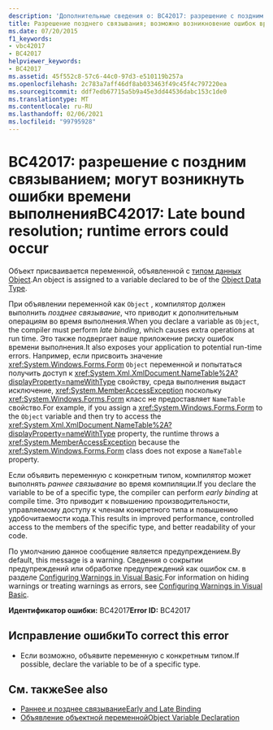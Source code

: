 ```yaml
---
description: 'Дополнительные сведения о: BC42017: разрешение с поздним связыванием; могут возникнуть ошибки времени выполнения'
title: Разрешение позднего связывания; возможно возникновение ошибок времени выполнения
ms.date: 07/20/2015
f1_keywords:
- vbc42017
- BC42017
helpviewer_keywords:
- BC42017
ms.assetid: 45f552c8-57c6-44c0-97d3-e510119b257a
ms.openlocfilehash: 2c783a7aff46df8ab033463f49c45f4c797220ea
ms.sourcegitcommit: ddf7edb67715a5b9a45e3dd44536dabc153c1de0
ms.translationtype: MT
ms.contentlocale: ru-RU
ms.lasthandoff: 02/06/2021
ms.locfileid: "99795928"
---
```

# <a name="bc42017-late-bound-resolution-runtime-errors-could-occur"></a><span data-ttu-id="560a2-103">BC42017: разрешение с поздним связыванием; могут возникнуть ошибки времени выполнения</span><span class="sxs-lookup"><span data-stu-id="560a2-103">BC42017: Late bound resolution; runtime errors could occur</span></span>

<span data-ttu-id="560a2-104">Объект присваивается переменной, объявленной с [типом данных Object](../data-types/object-data-type.md).</span><span class="sxs-lookup"><span data-stu-id="560a2-104">An object is assigned to a variable declared to be of the [Object Data Type](../data-types/object-data-type.md).</span></span>

 <span data-ttu-id="560a2-105">При объявлении переменной как `Object` , компилятор должен выполнить *позднее связывание*, что приводит к дополнительным операциям во время выполнения.</span><span class="sxs-lookup"><span data-stu-id="560a2-105">When you declare a variable as `Object`, the compiler must perform *late binding*, which causes extra operations at run time.</span></span> <span data-ttu-id="560a2-106">Это также подвергает ваше приложение риску ошибок времени выполнения.</span><span class="sxs-lookup"><span data-stu-id="560a2-106">It also exposes your application to potential run-time errors.</span></span> <span data-ttu-id="560a2-107">Например, если присвоить значение <xref:System.Windows.Forms.Form> `Object` переменной и попытаться получить доступ к <xref:System.Xml.XmlDocument.NameTable%2A?displayProperty=nameWithType> свойству, среда выполнения выдаст исключение, <xref:System.MemberAccessException> поскольку <xref:System.Windows.Forms.Form> класс не предоставляет `NameTable` свойство.</span><span class="sxs-lookup"><span data-stu-id="560a2-107">For example, if you assign a <xref:System.Windows.Forms.Form> to the `Object` variable and then try to access the <xref:System.Xml.XmlDocument.NameTable%2A?displayProperty=nameWithType> property, the runtime throws a <xref:System.MemberAccessException> because the <xref:System.Windows.Forms.Form> class does not expose a `NameTable` property.</span></span>

 <span data-ttu-id="560a2-108">Если объявить переменную с конкретным типом, компилятор может выполнять *раннее связывание* во время компиляции.</span><span class="sxs-lookup"><span data-stu-id="560a2-108">If you declare the variable to be of a specific type, the compiler can perform *early binding* at compile time.</span></span> <span data-ttu-id="560a2-109">Это приводит к повышению производительности, управляемому доступу к членам конкретного типа и повышению удобочитаемости кода.</span><span class="sxs-lookup"><span data-stu-id="560a2-109">This results in improved performance, controlled access to the members of the specific type, and better readability of your code.</span></span>

 <span data-ttu-id="560a2-110">По умолчанию данное сообщение является предупреждением.</span><span class="sxs-lookup"><span data-stu-id="560a2-110">By default, this message is a warning.</span></span> <span data-ttu-id="560a2-111">Сведения о сокрытии предупреждений или обработке предупреждений как ошибок см. в разделе [Configuring Warnings in Visual Basic](/visualstudio/ide/configuring-warnings-in-visual-basic).</span><span class="sxs-lookup"><span data-stu-id="560a2-111">For information on hiding warnings or treating warnings as errors, see [Configuring Warnings in Visual Basic](/visualstudio/ide/configuring-warnings-in-visual-basic).</span></span>

 <span data-ttu-id="560a2-112">**Идентификатор ошибки:** BC42017</span><span class="sxs-lookup"><span data-stu-id="560a2-112">**Error ID:** BC42017</span></span>

## <a name="to-correct-this-error"></a><span data-ttu-id="560a2-113">Исправление ошибки</span><span class="sxs-lookup"><span data-stu-id="560a2-113">To correct this error</span></span>

- <span data-ttu-id="560a2-114">Если возможно, объявите переменную с конкретным типом.</span><span class="sxs-lookup"><span data-stu-id="560a2-114">If possible, declare the variable to be of a specific type.</span></span>

## <a name="see-also"></a><span data-ttu-id="560a2-115">См. также</span><span class="sxs-lookup"><span data-stu-id="560a2-115">See also</span></span>

- [<span data-ttu-id="560a2-116">Раннее и позднее связывание</span><span class="sxs-lookup"><span data-stu-id="560a2-116">Early and Late Binding</span></span>](../../programming-guide/language-features/early-late-binding/index.md)
- [<span data-ttu-id="560a2-117">Объявление объектной переменной</span><span class="sxs-lookup"><span data-stu-id="560a2-117">Object Variable Declaration</span></span>](../../programming-guide/language-features/variables/object-variable-declaration.md)
